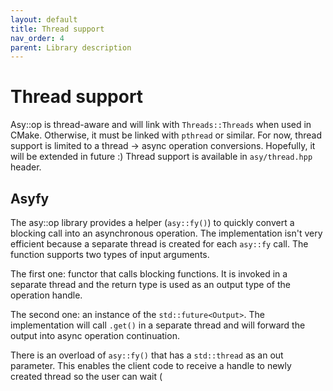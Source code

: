 ```yaml
---
layout: default
title: Thread support
nav_order: 4
parent: Library description
---
```


# Thread support
Asy::op is thread-aware and will link with `Threads::Threads` when used in CMake. Otherwise, it must be linked with `pthread` or similar. For now, thread support is limited to a thread -> async operation conversions. Hopefully, it will be extended in future :) Thread support is available in `asy/thread.hpp` header.

## Asyfy
The asy::op library provides a helper (`asy::fy()`) to quickly convert a blocking call into an asynchronous operation. The implementation isn't very efficient because a separate thread is created for each `asy::fy` call.
The function supports two types of input arguments. 

The first one: functor that calls blocking functions. It is invoked in a separate thread and the return type is used as an output type of the operation handle.

The second one: an instance of the `std::future<Output>`. The implementation will call `.get()` in a separate thread and will forward the output into async operation continuation.

There is an overload of `asy::fy()` that has a `std::thread` as an out parameter. This enables the client code to receive a handle to newly created thread so the user can wait (
<!--stackedit_data:
eyJoaXN0b3J5IjpbLTkzNzMzMTk0NCwxNDU3NzUxNDI5XX0=
-->